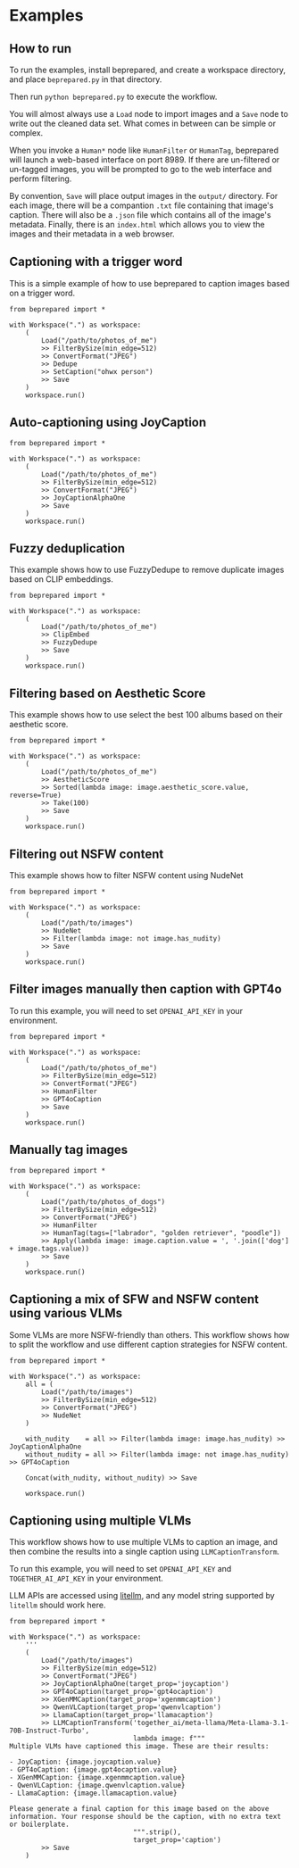 # Examples

## How to run

To run the examples, install beprepared, and create a workspace directory, and place `beprepared.py` in that directory.

Then run `python beprepared.py` to execute the workflow.

You will almost always use a `Load` node to import images and a `Save` node to write out the cleaned data set. What comes in 
between can be simple or complex.

When you invoke a `Human*` node like `HumanFilter` or `HumanTag`, beprepared will launch a web-based interface on port 8989. 
If there are un-filtered or un-tagged images, you will be prompted to go to the web interface and perform filtering.

By convention, `Save` will place output images in the `output/` directory. For each image, there will be a compantion `.txt` file
containing that image's caption. There will also be a `.json` file which contains all of the image's metadata. Finally, there is an
`index.html` which allows you to view the images and their metadata in a web browser.


## Captioning with a trigger word

This is a simple example of how to use beprepared to caption images based on a trigger word.

    from beprepared import *

    with Workspace(".") as workspace:
        (
            Load("/path/to/photos_of_me")
            >> FilterBySize(min_edge=512)   
            >> ConvertFormat("JPEG")
            >> Dedupe
            >> SetCaption("ohwx person")
            >> Save
        )
        workspace.run()

## Auto-captioning using JoyCaption

    from beprepared import *

    with Workspace(".") as workspace:
        (
            Load("/path/to/photos_of_me")
            >> FilterBySize(min_edge=512)
            >> ConvertFormat("JPEG")
            >> JoyCaptionAlphaOne
            >> Save
        )
        workspace.run()

## Fuzzy deduplication

This example shows how to use FuzzyDedupe to remove duplicate images based on CLIP embeddings.

    from beprepared import *

    with Workspace(".") as workspace:
        (
            Load("/path/to/photos_of_me")
            >> ClipEmbed
            >> FuzzyDedupe
            >> Save
        )
        workspace.run()

## Filtering based on Aesthetic Score

This example shows how to use select the best 100 albums based on their aesthetic score.

    from beprepared import *

    with Workspace(".") as workspace:
        (
            Load("/path/to/photos_of_me")
            >> AestheticScore
            >> Sorted(lambda image: image.aesthetic_score.value, reverse=True)
            >> Take(100)
            >> Save
        )
        workspace.run()

## Filtering out NSFW content

This example shows how to filter NSFW content using NudeNet

    from beprepared import *

    with Workspace(".") as workspace:
        (
            Load("/path/to/images")
            >> NudeNet
            >> Filter(lambda image: not image.has_nudity)
            >> Save
        )
        workspace.run()

## Filter images manually then caption with GPT4o

To run this example, you will need to set `OPENAI_API_KEY` in your environment.

    from beprepared import *

    with Workspace(".") as workspace:
        (
            Load("/path/to/photos_of_me")
            >> FilterBySize(min_edge=512)
            >> ConvertFormat("JPEG")
            >> HumanFilter
            >> GPT4oCaption
            >> Save
        )
        workspace.run()

## Manually tag images

    from beprepared import *

    with Workspace(".") as workspace:
        (
            Load("/path/to/photos_of_dogs")
            >> FilterBySize(min_edge=512)
            >> ConvertFormat("JPEG")
            >> HumanFilter
            >> HumanTag(tags=["labrador", "golden retriever", "poodle"])
            >> Apply(lambda image: image.caption.value = ', '.join(['dog'] + image.tags.value))
            >> Save
        )
        workspace.run()

## Captioning a mix of SFW and NSFW content using various VLMs

Some VLMs are more NSFW-friendly than others. This workflow shows how to split the workflow and use different
caption strategies for NSFW content.

    from beprepared import *

    with Workspace(".") as workspace:
        all = (
            Load("/path/to/images")
            >> FilterBySize(min_edge=512)
            >> ConvertFormat("JPEG")
            >> NudeNet
        )

        with_nudity    = all >> Filter(lambda image: image.has_nudity) >> JoyCaptionAlphaOne
        without_nudity = all >> Filter(lambda image: not image.has_nudity) >> GPT4oCaption

        Concat(with_nudity, without_nudity) >> Save

        workspace.run()

## Captioning using multiple VLMs 

This workflow shows how to use multiple VLMs to caption an image, and then combine the results into a single caption using `LLMCaptionTransform`.

To run this example, you will need to set `OPENAI_API_KEY` and `TOGETHER_AI_API_KEY` in your environment. 

LLM APIs are accessed using [litellm](https://github.com/BerriAI/litellm), and any model string supported by `litellm` should work here.

    from beprepared import *

    with Workspace(".") as workspace:
        '''
        (
            Load("/path/to/images")
            >> FilterBySize(min_edge=512)
            >> ConvertFormat("JPEG")
            >> JoyCaptionAlphaOne(target_prop='joycaption')
            >> GPT4oCaption(target_prop='gpt4ocaption')
            >> XGenMMCaption(target_prop='xgenmmcaption')
            >> QwenVLCaption(target_prop='qwenvlcaption')
            >> LlamaCaption(target_prop='llamacaption')
            >> LLMCaptionTransform('together_ai/meta-llama/Meta-Llama-3.1-70B-Instruct-Turbo',
                                   lambda image: f"""
    Multiple VLMs have captioned this image. These are their results: 

    - JoyCaption: {image.joycaption.value}
    - GPT4oCaption: {image.gpt4ocaption.value}
    - XGenMMCaption: {image.xgenmmcaption.value}
    - QwenVLCaption: {image.qwenvlcaption.value}
    - LlamaCaption: {image.llamacaption.value}

    Please generate a final caption for this image based on the above information. Your response should be the caption, with no extra text or boilerplate.
                                   """.strip(),
                                   target_prop='caption')
            >> Save
        )

